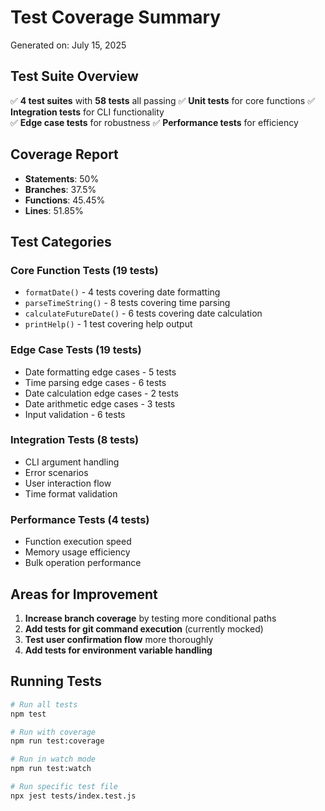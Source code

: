 # Test Coverage Summary

Generated on: July 15, 2025

## Test Suite Overview

✅ **4 test suites** with **58 tests** all passing
✅ **Unit tests** for core functions
✅ **Integration tests** for CLI functionality  
✅ **Edge case tests** for robustness
✅ **Performance tests** for efficiency

## Coverage Report

- **Statements**: 50%
- **Branches**: 37.5%
- **Functions**: 45.45%
- **Lines**: 51.85%

## Test Categories

### Core Function Tests (19 tests)
- `formatDate()` - 4 tests covering date formatting
- `parseTimeString()` - 8 tests covering time parsing
- `calculateFutureDate()` - 6 tests covering date calculation
- `printHelp()` - 1 test covering help output

### Edge Case Tests (19 tests)
- Date formatting edge cases - 5 tests
- Time parsing edge cases - 6 tests  
- Date calculation edge cases - 2 tests
- Date arithmetic edge cases - 3 tests
- Input validation - 6 tests

### Integration Tests (8 tests)
- CLI argument handling
- Error scenarios
- User interaction flow
- Time format validation

### Performance Tests (4 tests)
- Function execution speed
- Memory usage efficiency
- Bulk operation performance

## Areas for Improvement

1. **Increase branch coverage** by testing more conditional paths
2. **Add tests for git command execution** (currently mocked)
3. **Test user confirmation flow** more thoroughly
4. **Add tests for environment variable handling**

## Running Tests

```bash
# Run all tests
npm test

# Run with coverage
npm run test:coverage

# Run in watch mode
npm run test:watch

# Run specific test file
npx jest tests/index.test.js
```
